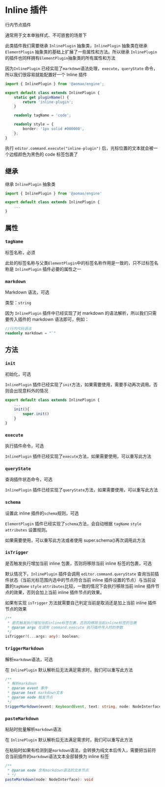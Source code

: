 # Inline 插件

行内节点插件

通常用于文本单独样式、不可嵌套的场景下

此类插件我们需要继承 `InlinePlugin` 抽象类，`InlinePlugin` 抽象类在继承 `ElementPlugin` 抽象类的基础上扩展了一些属性和方法。所以继承 `InlinePlugin` 的插件也同样拥有`ElementPlugin`抽象类的所有属性和方法

因为`InlinePlugin` 已经实现了`markdown`语法处理，`execute`，`queryState` 命令，所以我们很容易就能配置好一个 Inline 插件

```ts
import { InlinePlugin } from '@aomao/engine';

export default class extends InlinePlugin {
	static get pluginName() {
		return 'inline-plugin';
	}

	readonly tagName = 'code';

	readonly style = {
		border: '1px solid #000000',
	};
}
```

执行 `editor.command.execute("inline-plugin")` 后，光标位置的文本就会被一个边框颜色为黑色的 code 标签包裹了

## 继承

继承 `InlinePlugin` 抽象类

```ts
import { InlinePlugin } from '@aomao/engine'

export default class extends InlinePlugin {
	...
}
```

## 属性

### `tagName`

标签名称，必须

此处的标签名称与父类`ElementPlugin`中的标签名称作用是一致的，只不过标签名称是 `InlinePlugin` 插件必要的属性之一

### `markdown`

Markdown 语法，可选

类型：`string`

因为 `InlinePlugin` 插件中已经实现了对 markdown 的语法解析，所以我们只需要传入插件的 markdown 语法即可，例如：

```ts
//行内代码语法
readonly markdown = "`"
```

## 方法

### `init`

初始化，可选

`InlinePlugin` 插件已经实现了`init`方法，如果需要使用，需要手动再次调用。否则会出现意料外的情况

```ts
export default class extends InlinePlugin {
	...
    init(){
        super.init()
    }
}
```

### `execute`

执行插件命令，可选

`InlinePlugin` 插件已经实现了`execute`方法，如果需要使用，可以重写此方法

### `queryState`

查询插件状态命令，可选

`InlinePlugin` 插件已经实现了`queryState`方法，如果需要使用，可以重写此方法

### `schema`

设置此 inline 插件的`schema`规则，可选

`ElementPlugin` 插件已经实现了`schema`方法，会自动根据 `tagName` `style` `attributes` 设置规则。

如果需要使用，可以重写此方法或者使用 super.schema()再次调用此方法

### `isTrigger`

是否触发执行增加当前 inline 包裹，否则将移除当前 inline 标签的包裹，可选

默认情况下，`InlinePlugin` 插件会调用 `editor.command.queryState` 查询当前插件状态（当前光标范围内选中的节点符合当前 inline 插件设置的节点）与当前设置的`tagName` `style` `attributes`比较，一致的情况下会执行移除当前 inline 插件节点的效果，否则会加上当前 inline 插件节点的效果。

如果有实现 `isTrigger` 方法就需要自己判定当前是取消还是加上当前 inline 插件节点的效果

```ts
/**
 * 是否触发执行增加当前inline标签包裹，否则将移除当前inline标签的包裹
 * @param args 在调用 command.execute 执行插件传入时的参数
 */
isTrigger?(...args: any): boolean;
```

### `triggerMarkdown`

解析`markdown`语法，可选

在 `InlinePlugin` 默认解析后无法满足需求时，我们可以重写此方法

```ts
/**
 * 解析markdown
 * @param event 事件
 * @param text markdown文本
 * @param node 触发节点
 */
triggerMarkdown(event: KeyboardEvent, text: string, node: NodeInterface): void
```

### `pasteMarkdown`

粘贴时批量解析`markdown`语法

在 `InlinePlugin` 默认解析后无法满足需求时，我们可以重写此方法

在粘贴时如果有检测到是`markdown`语法，会转换为纯文本后传入，需要把当前符合当前插件的`markdown`语法文本全部替换为 inline 标签

```ts
/**
 * @param node 含有markdown语法的文本节点
 * */
pasteMarkdown(node: NodeInterface): void
```
